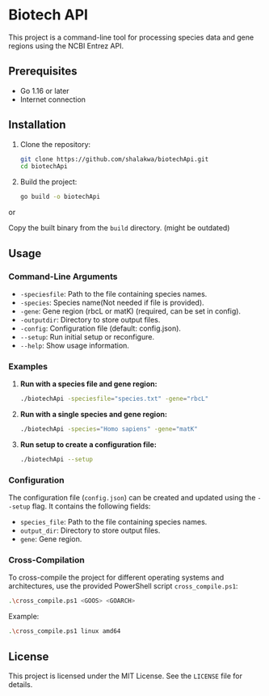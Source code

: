 # Biotech API

This project is a command-line tool for processing species data and gene regions using the NCBI Entrez API.

## Prerequisites

- Go 1.16 or later
- Internet connection

## Installation

1. Clone the repository:
    ```sh
    git clone https://github.com/shalakwa/biotechApi.git
    cd biotechApi
    ```

2. Build the project:
    ```sh
    go build -o biotechApi
    ```
   
or

Copy the built binary from the `build` directory. (might be outdated)


## Usage

### Command-Line Arguments

- `-speciesfile`: Path to the file containing species names.
- `-species`: Species name(Not needed if file is provided).
- `-gene`: Gene region (rbcL or matK) (required, can be set in config).
- `-outputdir`: Directory to store output files.
- `-config`: Configuration file (default: config.json).
- `--setup`: Run initial setup or reconfigure.
- `--help`: Show usage information.

### Examples

1. **Run with a species file and gene region:**
    ```sh
    ./biotechApi -speciesfile="species.txt" -gene="rbcL"
    ```

2. **Run with a single species and gene region:**
    ```sh
    ./biotechApi -species="Homo sapiens" -gene="matK"
    ```

3. **Run setup to create a configuration file:**
    ```sh
    ./biotechApi --setup
    ```

### Configuration

The configuration file (`config.json`) can be created and updated using the `--setup` flag. It contains the following fields:

- `species_file`: Path to the file containing species names.
- `output_dir`: Directory to store output files.
- `gene`: Gene region.

### Cross-Compilation

To cross-compile the project for different operating systems and architectures, use the provided PowerShell script `cross_compile.ps1`:

```sh
.\cross_compile.ps1 <GOOS> <GOARCH>
```

Example:
```sh
.\cross_compile.ps1 linux amd64
```

## License

This project is licensed under the MIT License. See the `LICENSE` file for details.